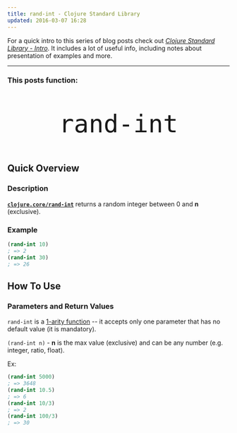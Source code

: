 ```yaml
---
title: rand-int - Clojure Standard Library
updated: 2016-03-07 16:28
---
```


For a quick intro to this series of blog posts check out [*Clojure Standard Library - Intro*](/notes/clojure-std-lib-intro). It includes a lot of useful info, including notes about presentation of examples and more.

---

### This posts function:
<p style="font-size:4em; font-family:monospace; text-align:center;">rand-int</p>


## Quick Overview

### Description

[**`clojure.core/rand-int`**](http://clojuredocs.org/clojure.core/rand-int) returns a random integer between 0 and **n** (exclusive).


### Example

```clojure
(rand-int 10)
; => 2
(rand-int 30)
; => 26
```

## How To Use

### Parameters and Return Values

`rand-int` is a [1-arity function](http://www.braveclojure.com/do-things/#Defining_Functions) -- it accepts only one parameter that has no default value (it is mandatory).

`(rand-int n)` - **n** is the max value (exclusive) and can be any number (e.g. integer, ratio, float).

Ex:

```clojure
(rand-int 5000)
; => 3648
(rand-int 10.5)
; => 6
(rand-int 10/3)
; => 2
(rand-int 100/3)
; => 30
```
